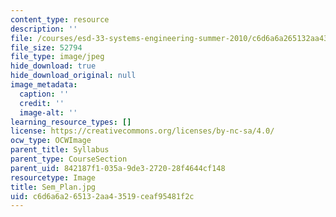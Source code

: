 ```yaml
---
content_type: resource
description: ''
file: /courses/esd-33-systems-engineering-summer-2010/c6d6a6a265132aa43519ceaf95481f2c_Sem_Plan.jpg
file_size: 52794
file_type: image/jpeg
hide_download: true
hide_download_original: null
image_metadata:
  caption: ''
  credit: ''
  image-alt: ''
learning_resource_types: []
license: https://creativecommons.org/licenses/by-nc-sa/4.0/
ocw_type: OCWImage
parent_title: Syllabus
parent_type: CourseSection
parent_uid: 842187f1-035a-9de3-2720-28f4644cf148
resourcetype: Image
title: Sem_Plan.jpg
uid: c6d6a6a2-6513-2aa4-3519-ceaf95481f2c
---
```

